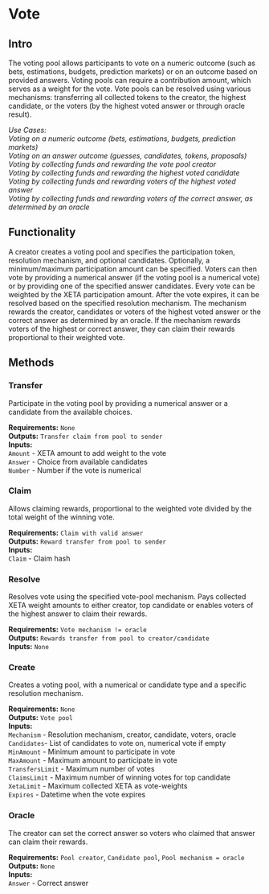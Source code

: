 # Vote

## Intro
The voting pool allows participants to vote on a numeric outcome (such as bets, estimations, budgets, prediction markets) or on an outcome based on provided answers. Voting pools can require a contribution amount, which serves as a weight for the vote. Vote pools can be resolved using various mechanisms: transferring all collected tokens to the creator, the highest candidate, or the voters (by the highest voted answer or through oracle result).

*Use Cases:  
Voting on a numeric outcome (bets, estimations, budgets, prediction markets)  
Voting on an answer outcome (guesses, candidates, tokens, proposals)  
Voting by collecting funds and rewarding the vote pool creator  
Voting by collecting funds and rewarding the highest voted candidate  
Voting by collecting funds and rewarding voters of the highest voted answer  
Voting by collecting funds and rewarding voters of the correct answer, as determined by an oracle*

## Functionality
A creator creates a voting pool and specifies the participation token, resolution mechanism, and optional candidates. Optionally, a minimum/maximum participation amount can be specified. Voters can then vote by providing a numerical answer (if the voting pool is a numerical vote) or by providing one of the specified answer candidates. Every vote can be weighted by the XETA participation amount. After the vote expires, it can be resolved based on the specified resolution mechanism. The mechanism rewards the creator, candidates or voters of the highest voted answer or the correct answer as determined by an oracle. If the mechanism rewards voters of the highest or correct answer, they can claim their rewards proportional to their weighted vote.

## Methods

### Transfer
Participate in the voting pool by providing a numerical answer or a candidate from the available choices.

**Requirements:** `None`  
**Outputs:** `Transfer claim from pool to sender`  
**Inputs:**  
`Amount` - XETA amount to add weight to the vote  
`Answer` - Choice from available candidates  
`Number` - Number if the vote is numerical  

### Claim
Allows claiming rewards, proportional to the weighted vote divided by the total weight of the winning vote.

**Requirements:** `Claim with valid answer`  
**Outputs:** `Reward transfer from pool to sender`  
**Inputs:**  
`Claim` - Claim hash  

### Resolve
Resolves vote using the specified vote-pool mechanism. Pays collected XETA weight amounts to either creator, top candidate or enables voters of the highest answer to claim their rewards.

**Requirements:** `Vote mechanism != oracle`  
**Outputs:** `Rewards transfer from pool to creator/candidate`  
**Inputs:** `None`  

### Create
Creates a voting pool, with a numerical or candidate type and a specific resolution mechanism.

**Requirements:** `None`  
**Outputs:** `Vote pool`  
**Inputs:**  
`Mechanism` - Resolution mechanism, creator, candidate, voters, oracle  
`Candidates`- List of candidates to vote on, numerical vote if empty  
`MinAmount` - Minimum amount to participate in vote  
`MaxAmount` - Maximum amount to participate in vote  
`TransfersLimit` - Maximum number of votes  
`ClaimsLimit` - Maximum number of winning votes for top candidate  
`XetaLimit` - Maximum collected XETA as vote-weights  
`Expires` - Datetime when the vote expires  

### Oracle
The creator can set the correct answer so voters who claimed that answer can claim their rewards.

**Requirements:** `Pool creator`, `Candidate pool`, `Pool mechanism = oracle`  
**Outputs:** `None`  
**Inputs:**  
`Answer` - Correct answer  

<div style="page-break-after: always; visibility: hidden">\pagebreak</div>